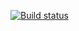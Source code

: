 [![Build status](https://ci.appveyor.com/api/projects/status/e6bj6614r15hyen7?svg=true)](https://ci.appveyor.com/project/OlgaVlasova3891/selenide-homework)
